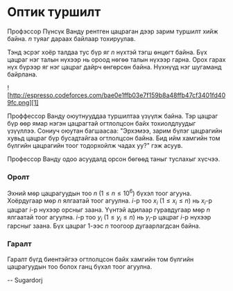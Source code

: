 Оптик туршилт
=============
Профэссор Пүнсүк Ванду рентген цацраган дээр зарим туршилт хийж байна. $n$ туяаг дараах байлаар тохируулав.

Тэнд эсрэг хoёр талдаа тус бүр яг $n$ нүхтэй тэгш ѳнцѳгт байна. Бүх цацраг нэг талын нүхээр нь ороод нѳгѳѳ талын нүхээр гарна. Орох гарах нүх бүрээр яг нэг цацраг дайрч ѳнгѳрсѳн байна. Нүхнүүд нэг шугаманд байрлана.

![http://espresso.codeforces.com/bae0e1ffb03e7f159b8a48ffb47cf3401fd409fc.png][1]

Проффессор Ванду оюутнууддаа туршилтаа үзүүлж байна. Тэр цацраг бүр ѳѳр ямар нэгэн цацрагтай огтлолцсон байх тохиолдлуудыг үзүүллээ. Сониуч оюутан багшаасаа: "Эрхэмээ, зарим бүлэг цацрагийн хувьд цацраг бүр бусадтайгаа огтлолцсон байна. Бид ийм хамгийн том бүлгийн цацрагийн тоог тодорхойлж чадах уу?" гэж асуув.

Профессор Ванду одоо асуудалд орсон бѳгѳѳд таныг туслахыг хүсчээ.

### Оролт
Эхний мѳр цацрагуудын тоо $n$ ($1 ≤ n ≤ 10^6$) бүхэл тоог агууна. Хоёрдугаар мѳр $n$ ялгаатай тоог агуулна. $i$-р тоо $x_i$ ($1 ≤ x_i ≤ n$) нь $x_i$-р цацраг $i$-р нүхээр орсныг заана. Үүнтэй адилаар гуравдугаар мѳр $n$ ялгаатай тоог агуулна. $i$-р тоо $y_i$ ($1 ≤ y_i ≤ n$) нь $y_i$-р цацраг $i$-р нүхээр гарсныг заана. Бүх цацраг $1$-ээс $n$ тоогоор дугаарлагдсан байна.

### Гаралт
Гаралт бүгд биентэйгээ огтлолцсон байх хамгийн том бүлгийн цацрагуудын тоо болох ганц бүхэл тоог агуулна.

  [1]: http://espresso.codeforces.com/bae0e1ffb03e7f159b8a48ffb47cf3401fd409fc.png

-- Sugardorj
